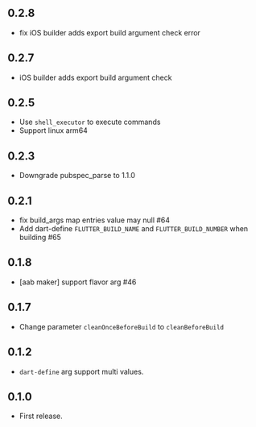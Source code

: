 ## 0.2.8

* fix iOS builder adds export build argument check error

## 0.2.7

* iOS builder adds export build argument check

## 0.2.5

* Use `shell_executor` to execute commands
* Support linux arm64

## 0.2.3

* Downgrade pubspec_parse to 1.1.0

## 0.2.1

* fix build_args map entries value may null #64
* Add dart-define `FLUTTER_BUILD_NAME` and `FLUTTER_BUILD_NUMBER` when building #65

## 0.1.8

* [aab maker] support flavor arg #46

## 0.1.7

* Change parameter `cleanOnceBeforeBuild` to `cleanBeforeBuild`

## 0.1.2

* `dart-define` arg support multi values.

## 0.1.0

* First release.

